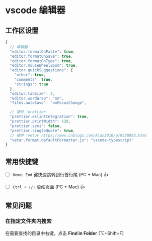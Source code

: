 # vscode 编辑器

## 工作区设置

```js
{
  // 编辑器
  "editor.formatOnPaste": true,
  "editor.formatOnSave": true,
  "editor.formatOnType": true,
  "editor.mouseWheelZoom": true,
  "editor.quickSuggestions": {
    "other": true,
    "comments": true,
    "strings": true
  },
  "editor.tabSize": 2,
  "editor.wordWrap": "on",
  "files.autoSave": "onFocusChange",

  // 插件：prettier
  "prettier.eslintIntegration": true,
  "prettier.printWidth": 120,
  "prettier.semi": false,
  "prettier.singleQuote": true,
  // 插件：vetur https://www.cnblogs.com/Alan2016/p/9528893.html
  "vetur.format.defaultFormatter.js": "vscode-typescript"
}
```

## 常用快捷键

- [ ] `Home、End` 键快速跳转到行首行尾 (PC + Mac) :+1:

- [ ] `Ctrl + ↑/↓` 滚动页面 (PC + Mac) :+1:

## 常见问题

### 在指定文件夹内搜索

在需要查找的目录中右键，点击 **Find in Folder** (⌥+Shift+F)
